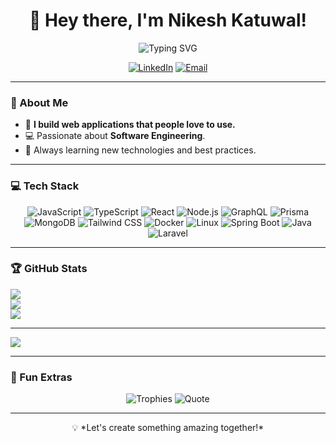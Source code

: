<h1 align="center">👋 Hey there, I'm Nikesh Katuwal!</h1>

<p align="center">
  <img src="https://readme-typing-svg.demolab.com?font=Fira+Code&size=25&duration=4000&pause=500&color=F7F7F7&center=true&vCenter=true&width=435&lines=Full-Stack+Developer;Always+Learning" alt="Typing SVG">
</p>

<p align="center">
  <a href="https://linkedin.com/in/nikesh-katuwal-00bb06212" target="_blank"><img alt="LinkedIn" src="https://img.shields.io/badge/LinkedIn-%230077B5.svg?logo=linkedin&logoColor=white"></a>
  <a href="mailto:nikesh.katuwal01@gmail.com" target="_blank"><img alt="Email" src="https://img.shields.io/badge/Email-D14836?logo=gmail&logoColor=white"></a>
</p>

---

### 🌟 About Me
- 🚀 **I build web applications that people love to use.**
- 💻 Passionate about **Software Engineering**.
- 📖 Always learning new technologies and best practices.

---

### 💻 Tech Stack
<p align="center">
 <img src="https://img.shields.io/badge/JavaScript-F7DF1E?logo=javascript&logoColor=black" alt="JavaScript">
  <img src="https://img.shields.io/badge/TypeScript-3178C6?logo=typescript&logoColor=white" alt="TypeScript">
  <img src="https://img.shields.io/badge/React-61DAFB?logo=react&logoColor=black" alt="React">
  <img src="https://img.shields.io/badge/Node.js-339933?logo=node.js&logoColor=white" alt="Node.js">
  <img src="https://img.shields.io/badge/GraphQL-E10098?logo=graphql&logoColor=white" alt="GraphQL">
  <img src="https://img.shields.io/badge/Prisma-2D3748?logo=prisma&logoColor=white" alt="Prisma">
  <img src="https://img.shields.io/badge/MongoDB-4EA94B?logo=mongodb&logoColor=white" alt="MongoDB">
  <img src="https://img.shields.io/badge/TailwindCSS-38B2AC?logo=tailwind-css&logoColor=white" alt="Tailwind CSS">
  <img src="https://img.shields.io/badge/Docker-2496ED?logo=docker&logoColor=white" alt="Docker">
  <img src="https://img.shields.io/badge/Linux-FCC624?logo=linux&logoColor=black" alt="Linux">
  <img src="https://img.shields.io/badge/Spring%20Boot-6DB33F?logo=spring-boot&logoColor=white" alt="Spring Boot">
  <img src="https://img.shields.io/badge/Java-007396?logo=java&logoColor=white" alt="Java">
  <img src="https://img.shields.io/badge/Laravel-FF2D20?logo=laravel&logoColor=white" alt="Laravel">
</p>

---

### 🏆 GitHub Stats
![](https://github-readme-stats.vercel.app/api?username=oneindigg&theme=dark&hide_border=false&include_all_commits=false&count_private=false)<br/>
![](https://github-readme-streak-stats.herokuapp.com/?user=oneindigg&theme=dark&hide_border=false)<br/>
![](https://github-readme-stats.vercel.app/api/top-langs/?username=oneindigg&theme=dark&hide_border=false&include_all_commits=false&count_private=false&layout=compact)

---
[![](https://visitcount.itsvg.in/api?id=oneindigg&icon=0&color=0)](https://visitcount.itsvg.in)



---

### 🎨 Fun Extras
<p align="center">
  <img src="https://github-profile-trophy.vercel.app/?username=oneindigg&theme=radical&column=7" alt="Trophies">
  <img src="https://github-readme-quotes.herokuapp.com/quote?theme=radical" alt="Quote">
</p>

---

<p align="center">💡 *Let's create something amazing together!*</p>
